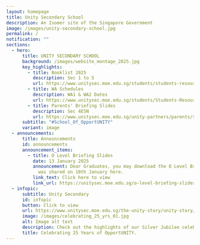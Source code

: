 ```yaml
---
layout: homepage
title: Unity Secondary School
description: An Isomer site of the Singapore Government
image: /images/unity-secondary-school.jpg
permalink: /
notification: ""
sections:
  - hero:
      title: UNITY SECONDARY SCHOOL
      background: /images/website_montage_2025.jpg
      key_highlights:
        - title: Booklist 2025
          description: Sec 1 to 5
          url: https://www.unitysec.moe.edu.sg/students/students-resources/2025-booklist/
        - title: WA Schedules
          description: WA1 & WA2 Dates
          url: https://www.unitysec.moe.edu.sg/students/Students-Resources/assessment/
        - title: Parents' Briefing Slides
          description: Sec 4E5N
          url: https://www.unitysec.moe.edu.sg/unity-partners/parents/sec-4-parents-briefing-slides/
      subtitle: "#School_Of_OpportUNITY"
      variant: image
  - announcements:
      title: Announcements
      id: announcements
      announcement_items:
        - title: O Level Briefing Slides
          date: 13 January 2025
          announcement: Dear Graduates, you may download the O Level Briefing Slides that
            was shared on 10th January here.
          link_text: Click here to view
          link_url: https://unitysec.moe.edu.sg/o-level-briefing-slides/
  - infopic:
      subtitle: Unity Secondary
      id: infopic
      button: Click to view
      url: https://www.unitysec.moe.edu.sg/the-unity-story/unity-story/
      image: /images/celebrating_25_yrs_01.jpg
      alt: Image alt text
      description: Check out the highlights of our Silver Jubilee celebration here.
      title: Celebrating 25 Years of OpportUNITY.
---
```


